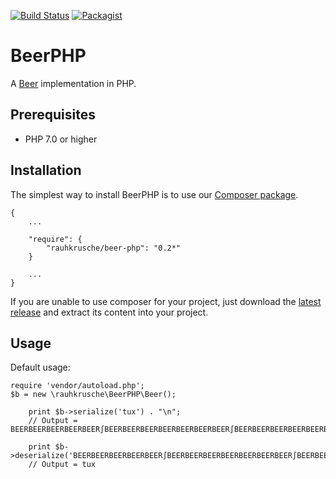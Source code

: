 [![Build Status](https://travis-ci.org/rauhkrusche/Beer.php.svg?branch=master)](https://travis-ci.org/rauhkrusche/Beer.php)
[![Packagist](https://img.shields.io/packagist/v/rauhkrusche/beer-php.svg)](https://packagist.org/packages/rauhkrusche/beer-php)  

BeerPHP  
========

A [Beer](https://github.com/rauhkrusche/Beer) implementation in PHP.

## Prerequisites ##
- PHP 7.0 or higher

## Installation ##
The simplest way to install BeerPHP is to use our [Composer package](https://packagist.org/packages/rauhkrusche/beer-php).

```
{
    ...
    
    "require": {
        "rauhkrusche/beer-php": "0.2*"
    }
    
    ...
}
```

If you are unable to use composer for your project, just download the [latest release](https://github.com/rauhkrusche/Beer.php/releases/latest) and extract its content into your project.  

## Usage ##
Default usage:

```
require 'vendor/autoload.php';
$b = new \rauhkrusche\BeerPHP\Beer();

    print $b->serialize('tux') . "\n";
    // Output = BEERBEERBEERBEERBEER∫BEERBEERBEERBEERBEERBEERBEER∫BEERBEERBEERBEERBEERBEERBEERBEERBEERBEERBEERBEERBEERBEERBEERBEERBEERBEERBEERBEERBEER∫
    
    print $b->deserialize('BEERBEERBEERBEERBEER∫BEERBEERBEERBEERBEERBEERBEER∫BEERBEERBEERBEERBEERBEERBEERBEERBEERBEERBEERBEERBEERBEERBEERBEERBEERBEERBEERBEERBEER∫');
    // Output = tux
```
